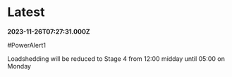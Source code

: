 # Latest

**2023-11-26T07:27:31.000Z**

\#PowerAlert1

Loadshedding will be reduced to Stage 4 from 12:00 midday until 05:00 on Monday
